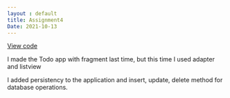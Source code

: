 ```yaml
---
layout : default
title: Assignment4
Date: 2021-10-13
---
```

[View code](https://github.com/saiqi1999/cs5520project/tree/main/Assignment4)

I made the Todo app with fragment last time, but this time I used adapter and listview

I added persistency to the application and insert, update, delete method for database operations.

